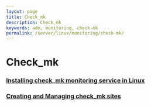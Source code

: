 ```yaml
---
layout: page
title: Check_mk
description: Check_mk
keywords: adm, monitoring, check-mk
permalink: /server/linux/monitoring/check-mk/
---
```


# Check_mk

### [Installing check_mk monitoring service in Linux](/server/linux/monitoring/check-mk/setup/)

### [Creating and Managing check_mk sites](/server/linux/monitoring/check-mk/creating-and-managing-sites/)
